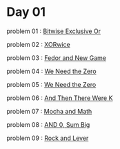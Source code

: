 # Day 01

problem 01 : [ Bitwise Exclusive Or ](https://atcoder.jp/contests/abc213/tasks/abc213_a?lang=en)

problem 02 : [ XORwice ](https://codeforces.com/problemset/problem/1421/A)

problem 03 : [ Fedor and New Game ](https://codeforces.com/problemset/problem/467/B)

problem 04 : [ We Need the Zero ](https://codeforces.com/problemset/problem/1805/A)

problem 05 : [ We Need the Zero ](https://codeforces.com/problemset/problem/1097/B)

problem 06 : [ And Then There Were K ](https://codeforces.com/problemset/problem/1527/A)

problem 07 : [ Mocha and Math ](https://codeforces.com/problemset/problem/1559/A)

problem 08 : [ AND 0, Sum Big ](https://codeforces.com/problemset/problem/1514/B)

problem 09 : [ Rock and Lever ](https://codeforces.com/problemset/problem/1420/B)

